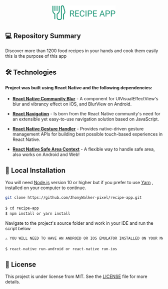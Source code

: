 <h1 align="center">
    <img width="40%"  alt="Recipe APP - Icon" src="./assets/icons/icon-repo.svg" />
</h1>

## 💻 Repository Summary

Discover more than 1200 food recipes in your hands and cook them easily this is the purpose of this app


## 🛠 Technologies

#### Project was built using **React Native** and the following dependencies:

- **[React Native Community Blur](https://www.npmjs.com/package/@react-native-community/blur)** - A component for UIVisualEffectView's blur and vibrancy effect on iOS, and BlurView on Android.

- **[React Navigation](https://www.npmjs.com/package/react-navigation)** - Is born from the React Native community's need for an extensible yet easy-to-use navigation solution based on JavaScript.

- **[React Native Gesture Handler](https://www.npmjs.com/package/react-native-gesture-handler)** - Provides native-driven gesture management APIs for building best possible touch-based experiences in React Native.

- **[React Native Safe Area Context](https://www.npmjs.com/package/react-native-safe-area-context)** - A flexible way to handle safe area, also works on Android and Web!

## 🔨 Local Installation

You will need [Node.js](https://nodejs.org) version 10 or higher but if you prefer to use [Yarn](https://yarnpkg.com/) , installed on your computer to continue.

```bash
git clone https://github.com/JhonyWalker-pixel/recipe-app.git

$ cd recipe-app
$ npm install or yarn install
```
Navigate to the project's source folder and work in your IDE and run the script below

```bash
⚠ YOU WILL NEED TO HAVE AN ANDROID OR IOS EMULATOR INSTALLED ON YOUR MACHINE TO RUN THIS PROJECT

$ react-native run-android or react-native run-ios
```

## 📖 License

This project is under license from MIT. See the [LICENSE](LICENSE.md) file for more details.
